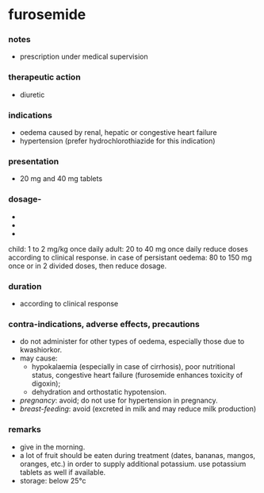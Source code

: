 # furosemide

### notes
+ prescription under medical supervision
### therapeutic action

+ diuretic

### indications
+ oedema caused by renal, hepatic or congestive heart failure
+ hypertension (prefer hydrochlorothiazide for this indication)

### presentation
+ 20 mg and 40 mg tablets

### dosage-
-
-
-

child: 1 to 2 mg/kg once daily
adult: 20 to 40 mg once daily
reduce doses according to clinical response.
in case of persistant oedema: 80 to 150 mg once or in 2 divided doses, then reduce dosage.

### duration
+ according to clinical response

### contra-indications, adverse effects, precautions
+ do not administer for other types of oedema, especially those due to kwashiorkor.
+ may cause:
    - hypokalaemia (especially in case of cirrhosis), poor nutritional status, congestive heart failure
(furosemide enhances toxicity of digoxin);
    - dehydration and orthostatic hypotension.
+ *pregnancy*: avoid; do not use for hypertension in pregnancy.
+ *breast-feeding*: avoid (excreted in milk and may reduce milk production)

### remarks
+ give in the morning.
+ a lot of fruit should be eaten during treatment (dates, bananas, mangos, oranges, etc.) in order to supply
additional potassium. use potassium tablets as well if available.
+ storage: below 25°c



